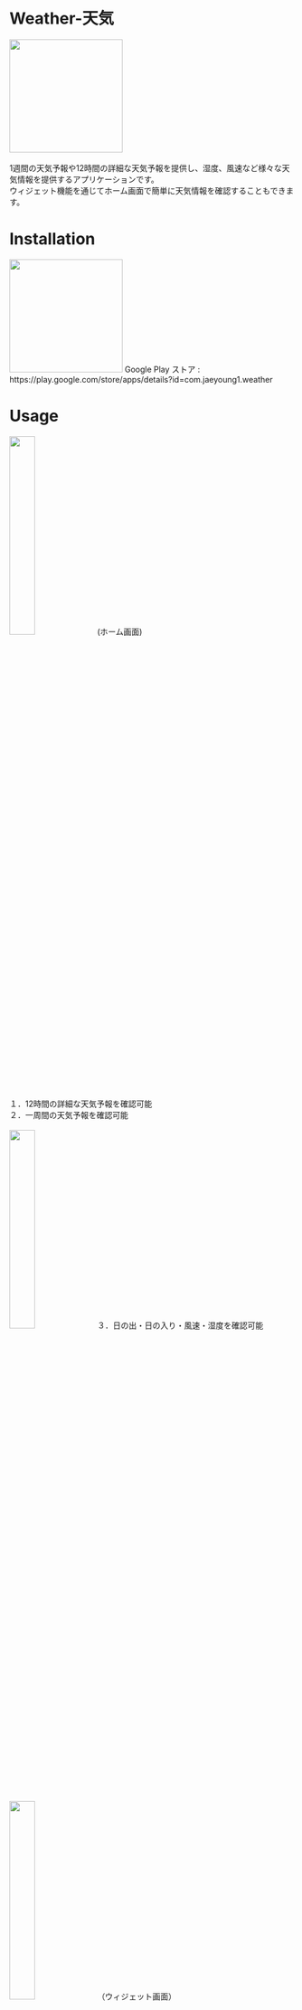 # Weather-天気
<img src="https://user-images.githubusercontent.com/100995721/211795727-30717ccf-0450-47a2-94c5-c0f370b2788b.png"  width="200" height="200"><br/><br/> 
1週間の天気予報や12時間の詳細な天気予報を提供し、湿度、風速など様々な天気情報を提供するアプリケーションです。 <br/> 
ウィジェット機能を通じてホーム画面で簡単に天気情報を確認することもできます。

# Installation
<img src="https://user-images.githubusercontent.com/100995721/211795450-e4900000-2fa3-43a7-820f-b42b30d98110.png"  width="200" height="200">
Google Play ストア : https://play.google.com/store/apps/details?id=com.jaeyoung1.weather

# Usage

<img src="https://user-images.githubusercontent.com/100995721/211796340-0e573f85-a5d1-4da3-805e-e8b3e4c50b1a.jpg"  width="30%" height="30%">
(ホーム画面)<br/> 
１．12時間の詳細な天気予報を確認可能<br/> 
２．一周間の天気予報を確認可能<br/> <br/> 
<img src="https://user-images.githubusercontent.com/100995721/211796321-eb42335c-f0c0-4b63-a9d5-802b52821547.jpg"  width="30%" height="30%">
３．日の出・日の入り・風速・湿度を確認可能<br/> <br/> 
<img src="https://user-images.githubusercontent.com/100995721/211796346-fe25ab15-11d9-45a7-a0fc-60c5cb20be54.jpg"  width="30%" height="30%">
（ウィジェット画面）<br/>
４．簡単な天気予報を確認可能<br/>
５．ウィジェットをクリック、WeatherAPPのホーム画面に移動　<br/><br/>

# Library
Retrofit<br/> <br/> 
Coroutines<br/> <br/> 
TedPermission<br/> <br/> 
Picasso<br/> <br/> 
Realm Database <br/>  <br/>
Lottie<br/> <br/>  <br/>
API : OpenWeatherMap [https://openweathermap.org/]
